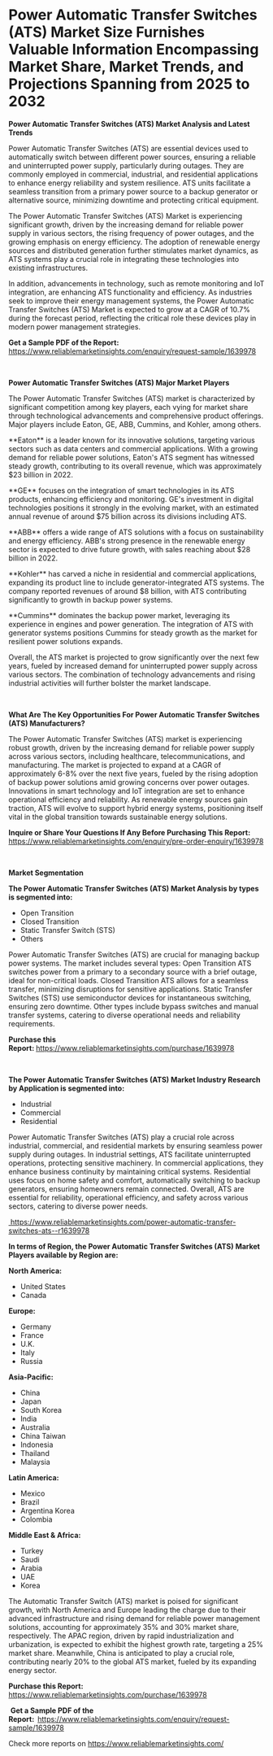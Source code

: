 <p><h1>Power Automatic Transfer Switches (ATS) Market Size Furnishes Valuable Information Encompassing Market Share, Market Trends, and Projections Spanning from 2025 to 2032</h1></p><p><strong>Power Automatic Transfer Switches (ATS) Market Analysis and Latest Trends</strong></p>
<p><p>Power Automatic Transfer Switches (ATS) are essential devices used to automatically switch between different power sources, ensuring a reliable and uninterrupted power supply, particularly during outages. They are commonly employed in commercial, industrial, and residential applications to enhance energy reliability and system resilience. ATS units facilitate a seamless transition from a primary power source to a backup generator or alternative source, minimizing downtime and protecting critical equipment.</p><p>The Power Automatic Transfer Switches (ATS) Market is experiencing significant growth, driven by the increasing demand for reliable power supply in various sectors, the rising frequency of power outages, and the growing emphasis on energy efficiency. The adoption of renewable energy sources and distributed generation further stimulates market dynamics, as ATS systems play a crucial role in integrating these technologies into existing infrastructures. </p><p>In addition, advancements in technology, such as remote monitoring and IoT integration, are enhancing ATS functionality and efficiency. As industries seek to improve their energy management systems, the Power Automatic Transfer Switches (ATS) Market is expected to grow at a CAGR of 10.7% during the forecast period, reflecting the critical role these devices play in modern power management strategies.</p></p>
<p><strong>Get a Sample PDF of the Report:&nbsp;</strong> <a href="https://www.reliablemarketinsights.com/enquiry/request-sample/1639978?utm_campaign=1887&utm_medium=2&utm_source=Github&utm_content=ia&utm_term=14022025&utm_id=power-automatic-transfer-switches-ats">https://www.reliablemarketinsights.com/enquiry/request-sample/1639978</a></p>
<p>&nbsp;</p>
<p><strong>Power Automatic Transfer Switches (ATS) Major Market Players</strong></p>
<p><p>The Power Automatic Transfer Switches (ATS) market is characterized by significant competition among key players, each vying for market share through technological advancements and comprehensive product offerings. Major players include Eaton, GE, ABB, Cummins, and Kohler, among others.</p><p>**Eaton** is a leader known for its innovative solutions, targeting various sectors such as data centers and commercial applications. With a growing demand for reliable power solutions, Eaton's ATS segment has witnessed steady growth, contributing to its overall revenue, which was approximately $23 billion in 2022.</p><p>**GE** focuses on the integration of smart technologies in its ATS products, enhancing efficiency and monitoring. GE's investment in digital technologies positions it strongly in the evolving market, with an estimated annual revenue of around $75 billion across its divisions including ATS.</p><p>**ABB** offers a wide range of ATS solutions with a focus on sustainability and energy efficiency. ABB's strong presence in the renewable energy sector is expected to drive future growth, with sales reaching about $28 billion in 2022.</p><p>**Kohler** has carved a niche in residential and commercial applications, expanding its product line to include generator-integrated ATS systems. The company reported revenues of around $8 billion, with ATS contributing significantly to growth in backup power systems.</p><p>**Cummins** dominates the backup power market, leveraging its experience in engines and power generation. The integration of ATS with generator systems positions Cummins for steady growth as the market for resilient power solutions expands.</p><p>Overall, the ATS market is projected to grow significantly over the next few years, fueled by increased demand for uninterrupted power supply across various sectors. The combination of technology advancements and rising industrial activities will further bolster the market landscape.</p></p>
<p>&nbsp;</p>
<p><strong>What Are The Key Opportunities For Power Automatic Transfer Switches (ATS) Manufacturers?</strong></p>
<p><p>The Power Automatic Transfer Switches (ATS) market is experiencing robust growth, driven by the increasing demand for reliable power supply across various sectors, including healthcare, telecommunications, and manufacturing. The market is projected to expand at a CAGR of approximately 6-8% over the next five years, fueled by the rising adoption of backup power solutions amid growing concerns over power outages. Innovations in smart technology and IoT integration are set to enhance operational efficiency and reliability. As renewable energy sources gain traction, ATS will evolve to support hybrid energy systems, positioning itself vital in the global transition towards sustainable energy solutions.</p></p>
<p><strong>Inquire or Share Your Questions If Any Before Purchasing This Report:</strong> <a href="https://www.reliablemarketinsights.com/enquiry/pre-order-enquiry/1639978?utm_campaign=1887&utm_medium=2&utm_source=Github&utm_content=ia&utm_term=14022025&utm_id=power-automatic-transfer-switches-ats">https://www.reliablemarketinsights.com/enquiry/pre-order-enquiry/1639978</a></p>
<p>&nbsp;</p>
<p><strong>Market Segmentation</strong></p>
<p><strong>The Power Automatic Transfer Switches (ATS) Market Analysis by types is segmented into:</strong></p>
<p><ul><li>Open Transition</li><li>Closed Transition</li><li>Static Transfer Switch (STS)</li><li>Others</li></ul></p>
<p><p>Power Automatic Transfer Switches (ATS) are crucial for managing backup power systems. The market includes several types: Open Transition ATS switches power from a primary to a secondary source with a brief outage, ideal for non-critical loads. Closed Transition ATS allows for a seamless transfer, minimizing disruptions for sensitive applications. Static Transfer Switches (STS) use semiconductor devices for instantaneous switching, ensuring zero downtime. Other types include bypass switches and manual transfer systems, catering to diverse operational needs and reliability requirements.</p></p>
<p><strong>Purchase this Report:&nbsp;</strong><a href="https://www.reliablemarketinsights.com/purchase/1639978?utm_campaign=1887&utm_medium=2&utm_source=Github&utm_content=ia&utm_term=14022025&utm_id=power-automatic-transfer-switches-ats">https://www.reliablemarketinsights.com/purchase/1639978</a></p>
<p>&nbsp;</p>
<p><strong>The Power Automatic Transfer Switches (ATS) Market Industry Research by Application is segmented into:</strong></p>
<p><ul><li>Industrial</li><li>Commercial</li><li>Residential</li></ul></p>
<p><p>Power Automatic Transfer Switches (ATS) play a crucial role across industrial, commercial, and residential markets by ensuring seamless power supply during outages. In industrial settings, ATS facilitate uninterrupted operations, protecting sensitive machinery. In commercial applications, they enhance business continuity by maintaining critical systems. Residential uses focus on home safety and comfort, automatically switching to backup generators, ensuring homeowners remain connected. Overall, ATS are essential for reliability, operational efficiency, and safety across various sectors, catering to diverse power needs.</p></p>
<p><a href="https://www.reliablemarketinsights.com/power-automatic-transfer-switches-ats--r1639978?utm_campaign=1887&utm_medium=2&utm_source=Github&utm_content=ia&utm_term=14022025&utm_id=power-automatic-transfer-switches-ats">&nbsp;https://www.reliablemarketinsights.com/power-automatic-transfer-switches-ats--r1639978</a></p>
<p><strong>In terms of Region, the Power Automatic Transfer Switches (ATS) Market Players available by Region are:</strong></p>
<p>
    <p> <strong> North America: </strong>
        <ul>
            <li>United States</li>
            <li>Canada</li>
        </ul>
        </p> 
    <p> <strong> Europe: </strong>
        <ul>
            <li>Germany</li>
            <li>France</li>
            <li>U.K.</li>
            <li>Italy</li>
            <li>Russia</li>
        </ul>
        </p> 
    <p> <strong> Asia-Pacific: </strong>
        <ul>
            <li>China</li>
            <li>Japan</li>
            <li>South Korea</li>
            <li>India</li>
            <li>Australia</li>
            <li>China Taiwan</li>
            <li>Indonesia</li>
            <li>Thailand</li>
            <li>Malaysia</li>
        </ul>
        </p> 
    <p> <strong> Latin America: </strong>
        <ul>
            <li>Mexico</li>
            <li>Brazil</li>
            <li>Argentina Korea</li>
            <li>Colombia</li>
        </ul>
        </p> 
    <p> <strong> Middle East & Africa: </strong>
        <ul>
            <li>Turkey</li>
            <li>Saudi</li>
            <li>Arabia</li>
            <li>UAE</li>
            <li>Korea</li>
        </ul>
    </p>
    </p>
<p><p>The Automatic Transfer Switch (ATS) market is poised for significant growth, with North America and Europe leading the charge due to their advanced infrastructure and rising demand for reliable power management solutions, accounting for approximately 35% and 30% market share, respectively. The APAC region, driven by rapid industrialization and urbanization, is expected to exhibit the highest growth rate, targeting a 25% market share. Meanwhile, China is anticipated to play a crucial role, contributing nearly 20% to the global ATS market, fueled by its expanding energy sector.</p></p>
<p><strong>Purchase this Report: </strong><a href="https://www.reliablemarketinsights.com/purchase/1639978?utm_campaign=1887&utm_medium=2&utm_source=Github&utm_content=ia&utm_term=14022025&utm_id=power-automatic-transfer-switches-ats">https://www.reliablemarketinsights.com/purchase/1639978</a></p>
<p>&nbsp;<strong>Get a Sample PDF of the Report:&nbsp;&nbsp;</strong><a href="https://www.reliablemarketinsights.com/enquiry/request-sample/1639978?utm_campaign=1887&utm_medium=2&utm_source=Github&utm_content=ia&utm_term=14022025&utm_id=power-automatic-transfer-switches-ats">https://www.reliablemarketinsights.com/enquiry/request-sample/1639978</a></p>
<p><strong></strong></p>
<p>Check more reports on <a href="https://www.reliablemarketinsights.com/?utm_campaign=1887&utm_medium=2&utm_source=Github&utm_content=ia&utm_term=14022025&utm_id=power-automatic-transfer-switches-ats">https://www.reliablemarketinsights.com/</a></p>